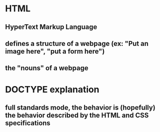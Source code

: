 # HTML
## HyperText Markup Language
## defines a structure of a webpage (ex: "Put an image here", "put a form here")
## the "nouns" of a webpage
 
# DOCTYPE explanation

## full standards mode, the behavior is (hopefully) the behavior described by the HTML and CSS specifications
